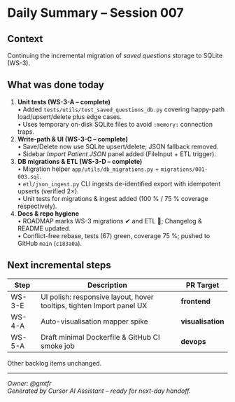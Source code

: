# Daily Summary – Session 007

## Context
Continuing the incremental migration of *saved questions* storage to SQLite (WS-3).

## What was done today
1. **Unit tests (WS-3-A – complete)**  
   • Added `tests/utils/test_saved_questions_db.py` covering happy-path load/upsert/delete plus edge cases.  
   • Uses temporary on-disk SQLite files to avoid `:memory:` connection traps.
2. **Write-path & UI (WS-3-C – complete)**  
   • Save/Delete now use SQLite upsert/delete; JSON fallback removed.  
   • Sidebar *Import Patient JSON* panel added (FileInput + ETL trigger).
3. **DB migrations & ETL (WS-3-D – complete)**  
   • Migration helper `app/utils/db_migrations.py` + `migrations/001-003.sql`.  
   • `etl/json_ingest.py` CLI ingests de-identified export with idempotent upserts (verified 2×).  
   • Unit tests for migrations & ingest added (100 % / 75 % coverage respectively).
4. **Docs & repo hygiene**  
   • ROADMAP marks WS-3 migrations ✔ and ETL 🔄; Changelog & README updated.  
   • Conflict-free rebase, tests (67) green, coverage 75 %; pushed to GitHub `main` (`c183a0a`).

## Next incremental steps
| Step | Description | PR Target |
|------|-------------|-----------|
| WS-3-E | UI polish: responsive layout, hover tooltips, tighten Import panel UX | **frontend** |
| WS-4-A | Auto-visualisation mapper spike | **visualisation** |
| WS-5-A | Draft minimal Dockerfile & GitHub CI smoke job | **devops** |

Other backlog items unchanged.

---
*Owner: @gmtfr*  
*Generated by Cursor AI Assistant – ready for next-day handoff.* 